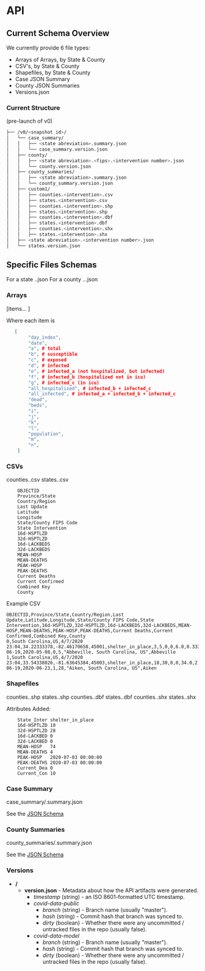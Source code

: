 # API

## Current Schema Overview

We currently provide 6 file types:
* Arrays of Arrays, by State & County
* CSV's, by State & County
* Shapefiles, by State & County
* Case JSON Summary
* County JSON Summaries
* Versions.json


### Current Structure
(pre-launch of v0)

```bash
├── /v0/<snapshot id>/
│   └── case_summary/
│   │   ├── <state abreviation>.summary.json
│   │   └── case_summary.version.json
│   ├── county/
│   │   ├── <state abreviation>.<fips>.<intervention number>.json
│   │   └── county.version.json
│   ├── county_summaries/
│   │   ├── <state abreviation>.summary.json
│   │   └── county_summary.version.json
│   ├── custom1/
│   │   ├── counties.<intervention>.csv
│   │   ├── states.<intervention>.csv
│   │   ├── counties.<intervention>.shp
│   │   ├── states.<intervention>.shp
│   │   ├── counties.<intervention>.dbf
│   │   ├── states.<intervention>.dbf
│   │   ├── counties.<intervention>.shx
│   │   ├── states.<intervention>.shx
│   ├── <state abreviation>.<intervention number>.json
│   └── states.version.json
```


## Specific Files Schemas

For a state <state abreviation>.<intervention number>.json
For a county <state abreviation>.<fips>.<intervention number>.json

### Arrays

[items... ]

Where each item is
```json
   [
        "day_index",
        "date",
        "a", # total
        "b", # susceptible
        "c", # exposed
        "d", # infected
        "e", # infected_a (not hospitalized, but infected)
        "f", # infected_b (hospitalized not in icu)
        "g", # infected_c (in icu)
        "all_hospitalized", # infected_b + infected_c
        "all_infected", # infected_a + infected_b + infected_c
        "dead",
        "beds",
        "i",
        "j",
        "k",
        "l",
        "population",
        "m",
        "n",
    ]
```

### CSVs

counties.<intervention>.csv
states.<intervention>.csv

```
    OBJECTID
    Province/State
    Country/Region
    Last Update
    Latitude
    Longitude
    State/County FIPS Code
    State Intervention
    16d-HSPTLZD
    32d-HSPTLZD
    16d-LACKBEDS
    32d-LACKBEDS
    MEAN-HOSP
    MEAN-DEATHS
    PEAK-HOSP
    PEAK-DEATHS
    Current Deaths
    Current Confirmed
    Combined Key
    County
```

Example CSV
```csv
OBJECTID,Province/State,Country/Region,Last Update,Latitude,Longitude,State/County FIPS Code,State Intervention,16d-HSPTLZD,32d-HSPTLZD,16d-LACKBEDS,32d-LACKBEDS,MEAN-HOSP,MEAN-DEATHS,PEAK-HOSP,PEAK-DEATHS,Current Deaths,Current Confirmed,Combined Key,County
0,South Carolina,US,4/7/2020 23:04,34.22333378,-82.46170658,45001,shelter_in_place,3,5,0,0,6.0,0.3333333333333333,2020-06-19,2020-05-08,0,5,"Abbeville, South Carolina, US",Abbeville
1,South Carolina,US,4/7/2020 23:04,33.54338026,-81.63645384,45003,shelter_in_place,18,30,0,0,34.0,2.4814814814814814,2020-06-19,2020-06-23,1,28,"Aiken, South Carolina, US",Aiken
```

### Shapefiles

counties.<intervention>.shp
states.<intervention>.shp
counties.<intervention>.dbf
states.<intervention>.dbf
counties.<intervention>.shx
states.<intervention>.shx

Attributes Added:
```
    State_Inter	shelter_in_place
    16d-HSPTLZD	10
    32d-HSPTLZD	28
    16d-LACKBED	0
    32d-LACKBED	0
    MEAN-HOSP	74
    MEAN-DEATHS	4
    PEAK-HOSP	2020-07-03 00:00:00
    PEAK-DEATHS	2020-07-03 00:00:00
    Current_Dea	0
    Current_Con	10
```

### Case Summary

case_summary/<state abreviation>.summary.json

See the [JSON Schema](api/schemas/case_summary.json)

### County Summaries

county_summaries/<state abreviation>.summary.json

See the [JSON Schema](api/schemas/county_summaries.json)


### Versions

* **/**
  * **version.json** - Metadata about how the API artifacts were generated.
    * *timestamp* (string) - an ISO 8601-formatted UTC timestamp.
    * *covid-data-public*
      * *branch* (string) - Branch name (usually "master").
      * *hash* (string) - Commit hash that branch was synced to.
      * *dirty* (boolean) - Whether there were any uncommitted / untracked files
        in the repo (usually false).
    * *covid-data-model*
      * *branch* (string) - Branch name (usually "master").
      * *hash* (string) - Commit hash that branch was synced to.
      * *dirty* (boolean) - Whether there were any uncommitted / untracked
        files in the repo (usually false).